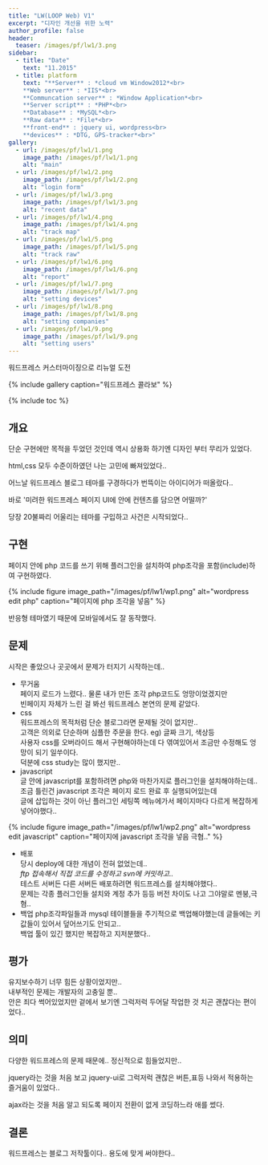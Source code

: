 ```yaml
---
title: "LW(LOOP Web) V1"
excerpt: "디자인 개선을 위한 노력"
author_profile: false
header:
  teaser: /images/pf/lw1/3.png
sidebar:
  - title: "Date"
    text: "11.2015"
  - title: platform
    text: "**Server** : *cloud vm Window2012*<br>
    **Web server** : *IIS*<br>
    **Communcation server** : *Window Application*<br>
    **Server script** : *PHP*<br>
    **Database** : *MySQL*<br>
    **Raw data** : *File*<br>
    **front-end** : jquery ui, wordpress<br>
    **devices** : *DTG, GPS-tracker*<br>"
gallery:
  - url: /images/pf/lw1/1.png
    image_path: /images/pf/lw1/1.png
    alt: "main"
  - url: /images/pf/lw1/2.png
    image_path: /images/pf/lw1/2.png
    alt: "login form"
  - url: /images/pf/lw1/3.png
    image_path: /images/pf/lw1/3.png
    alt: "recent data"
  - url: /images/pf/lw1/4.png
    image_path: /images/pf/lw1/4.png
    alt: "track map"
  - url: /images/pf/lw1/5.png
    image_path: /images/pf/lw1/5.png
    alt: "track raw"
  - url: /images/pf/lw1/6.png
    image_path: /images/pf/lw1/6.png
    alt: "report"
  - url: /images/pf/lw1/7.png
    image_path: /images/pf/lw1/7.png
    alt: "setting devices"
  - url: /images/pf/lw1/8.png
    image_path: /images/pf/lw1/8.png
    alt: "setting companies"
  - url: /images/pf/lw1/9.png
    image_path: /images/pf/lw1/9.png
    alt: "setting users"
---
```


워드프레스 커스터마이징으로 리뉴얼 도전

{% include gallery caption="워드프레스 콜라보" %}

{% include toc %}

## 개요

단순 구현에만 목적을 두었던 것인데 역시 상용화 하기엔 디자인 부터 무리가 있었다.

html,css 모두 수준이하였던 나는 고민에 빠져있었다.. 

어느날 워드프레스 블로그 테마를 구경하다가 번뜩이는 아이디어가 떠올랐다..

바로 '미려한 워드프레스 페이지 UI에 안에 컨텐츠를 담으면 어떨까?'

당장 20불짜리 어울리는 테마를 구입하고 사건은 시작되었다.. 

## 구현

페이지 안에 php 코드를 쓰기 위해 플러그인을 설치하여 php조각을 포함(include)하여 구현하였다.

{% include figure image_path="/images/pf/lw1/wp1.png" alt="wordpress edit php" caption="페이지에 php 조각을 넣음" %} 

반응형 테마였기 때문에 모바일에서도 잘 동작했다.

## 문제

시작은 좋았으나 곳곳에서 문제가 터지기 시작하는데..

- 무거움  
    페이지 로드가 느렸다.. 물론 내가 만든 조각 php코드도 엉망이었겠지만  
    빈페이지 자체가 느린 걸 봐선 워드프레스 본연의 문제 같았다.
- css  
    워드프레스의 목적처럼 단순 블로그라면 문제될 것이 없지만..  
    고객은 의외로 단순하며 심플한 주문을 한다. eg) 글짜 크기, 색상등  
    사용자 css를 오버라이드 해서 구현해야하는데 다 엮여있어서 조금만 수정해도 엉망이 되기 일쑤이다.  
    덕분에 css study는 많이 했지만..
- javascript  
    글 안에 javascript를 포함하려면 php와 마찬가지로 플러그인을 설치해야하는데..  
    조금 틀린건 javascript 조각은 페이지 로드 완료 후 실행되어있는데  
    글에 삽입하는 것이 아닌 플러그인 세팅쪽 메뉴에가서 페이지마다 다르게 복잡하게 넣어야했다..  

{% include figure image_path="/images/pf/lw1/wp2.png" alt="wordpress edit javascript" caption="페이지에 javascript 조각을 넣음 극혐.." %} 

- 배포  
    당시 deploy에 대한 개념이 전혀 없었는데..  
    *ftp 접속해서 직접 코드를 수정하고 svn에 커밋하고..*  
    테스트 서버든 다른 서버든 배포하려면 워드프레스를 설치해야했다..  
    문제는 각종 플러그인들 설치와 계정 추가 등등 버전 차이도 나고 그야말로 멘붕,극혐..  
- 백업
    php조각파일들과 mysql 테이블들을 주기적으로 백업해야했는데 글들에는 키값들이 있어서 덮어쓰기도 안되고..  
    백업 툴이 있긴 했지만 복잡하고 지저분했다..
    
## 평가

유지보수하기 너무 힘든 상황이었지만..  
내부적인 문제는 개발자의 고충일 뿐..  
안은 죄다 썩어있었지만 겉에서 보기엔 그럭저럭 두어달 작업한 것 치곤 괜찮다는 편이었다..

## 의미

다양한 워드프레스의 문제 때문에..  정신적으로 힘들었지만..

jquery라는 것을 처음 보고 jquery-ui로 그럭저럭 괜찮은 버튼,표등 나와서 적용하는 즐거움이 있었다..

ajax라는 것을 처음 알고 되도록 페이지 전환이 없게 코딩하느라 애를 썼다.
    
## 결론

워드프레스는 블로그 저작툴이다.. 용도에 맞게 써야한다..